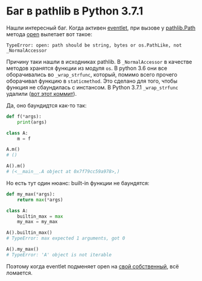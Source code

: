 # Баг в pathlib в Python 3.7.1

Нашли интересный баг. Когда активен [eventlet](https://github.com/eventlet/eventlet), при вызове у [pathlib.Path](https://docs.python.org/3/library/pathlib.html#pathlib.Path) метода [open](https://docs.python.org/3/library/pathlib.html#pathlib.Path.open) вылетает вот такое:

```
TypeError: open: path should be string, bytes or os.PathLike, not _NormalAccessor
```

Причину таки нашли в исходниках pathlib. В `_NormalAccessor` в качестве методов хранятся функции из модуля `os`. В python 3.6 они все оборачивались во `_wrap_strfunc`, который, помимо всего прочего оборачивал функцию в `staticmethod`. Это сделано для того, чтобы функция не сбаундилась с инстансом. В Python 3.7.1 `_wrap_strfunc` удалили ([вот этот коммит]((https://github.com/python/cpython/commit/62a99515301fa250feba1a2e0f2d8ea2a29d700e))).

Да, оно баундидтся как-то так:

```python
def f(*args):
    print(args)

class A:
    m = f

A.m()
# ()

A().m()
# (<__main__.A object at 0x7f79cc59a978>,)
```

Но есть тут один нюанс: built-in функции не баундятся:

```python
def my_max(*args):
    return max(*args)

class A:
    builtin_max = max
    my_max = my_max

A().builtin_max()
# TypeError: max expected 1 arguments, got 0

A().my_max()
# TypeError: 'A' object is not iterable
```

Поэтому когда eventlet подменяет open на [свой собственный](https://github.com/eventlet/eventlet/blob/7c21c8f92eed58c508f30defed133071c5728df7/eventlet/green/os.py#L101), всё ломается.
